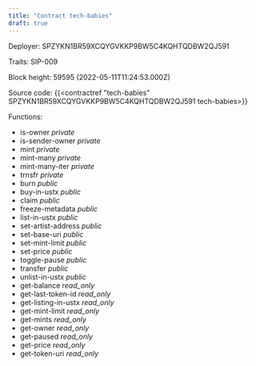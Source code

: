 ```yaml
---
title: "Contract tech-babies"
draft: true
---
```

Deployer: SPZYKN1BR59XCQYGVKKP9BW5C4KQHTQDBW2QJ591

Traits:
SIP-009 



Block height: 59595 (2022-05-11T11:24:53.000Z)

Source code: {{<contractref "tech-babies" SPZYKN1BR59XCQYGVKKP9BW5C4KQHTQDBW2QJ591 tech-babies>}}

Functions:

* is-owner _private_
* is-sender-owner _private_
* mint _private_
* mint-many _private_
* mint-many-iter _private_
* trnsfr _private_
* burn _public_
* buy-in-ustx _public_
* claim _public_
* freeze-metadata _public_
* list-in-ustx _public_
* set-artist-address _public_
* set-base-uri _public_
* set-mint-limit _public_
* set-price _public_
* toggle-pause _public_
* transfer _public_
* unlist-in-ustx _public_
* get-balance _read_only_
* get-last-token-id _read_only_
* get-listing-in-ustx _read_only_
* get-mint-limit _read_only_
* get-mints _read_only_
* get-owner _read_only_
* get-paused _read_only_
* get-price _read_only_
* get-token-uri _read_only_
